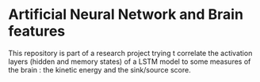 # Artificial Neural Network and Brain features

This repository is part of a research project trying t correlate the activation layers (hidden and memory states) of a LSTM model to some measures of the brain : the kinetic energy and the sink/source score.
